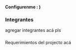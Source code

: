 #### Configurenme : )

### Integrantes

agregar integrantes acá pls

###

Requerimientos del projecto acá
